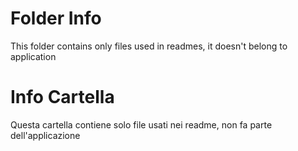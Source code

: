 Folder Info
===========

This folder contains only files used in readmes, it doesn't belong to application

Info Cartella
=============

Questa cartella contiene solo file usati nei readme, non fa parte dell'applicazione

